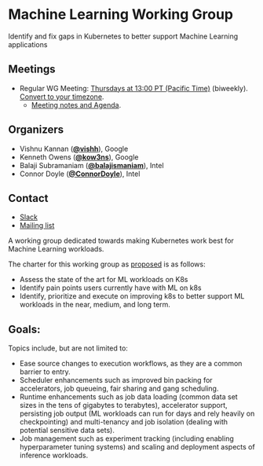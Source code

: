 <!---
This is an autogenerated file!

Please do not edit this file directly, but instead make changes to the
sigs.yaml file in the project root.

To understand how this file is generated, see https://git.k8s.io/community/generator/README.md
-->
# Machine Learning Working Group

Identify and fix gaps in Kubernetes to better support Machine Learning applications

## Meetings
* Regular WG Meeting: [Thursdays at 13:00 PT (Pacific Time)](https://zoom.us/j/4799874685) (biweekly). [Convert to your timezone](http://www.thetimezoneconverter.com/?t=13:00&tz=PT%20%28Pacific%20Time%29).
  * [Meeting notes and Agenda](https://goo.gl/gBCdt1).

## Organizers

* Vishnu Kannan (**[@vishh](https://github.com/vishh)**), Google
* Kenneth Owens (**[@kow3ns](https://github.com/kow3ns)**), Google
* Balaji Subramaniam (**[@balajismaniam](https://github.com/balajismaniam)**), Intel
* Connor Doyle (**[@ConnorDoyle](https://github.com/ConnorDoyle)**), Intel

## Contact
* [Slack](https://kubernetes.slack.com/messages/wg-machine-learning)
* [Mailing list](https://groups.google.com/forum/#!forum/kubernetes-wg-machine-learning)

<!-- BEGIN CUSTOM CONTENT -->
A working group dedicated towards making Kubernetes work best for Machine Learning workloads.

The charter for this working group as [proposed](https://groups.google.com/forum/?utm_medium=email&utm_source=footer#!msg/kubernetes-dev/lOeMjOLilxI/wuQayFDvCQAJ) is as follows:

 -  Assess the state of the art for ML workloads on K8s
 -  Identify pain points users currently have with ML on k8s
 -  Identify, prioritize and execute on improving k8s to better support ML workloads in the near, medium, and long term.

## Goals:

Topics include, but are not limited to:

 - Ease source changes to execution workflows, as they are a common barrier to entry.
 - Scheduler enhancements such as improved bin packing for accelerators, job queueing, fair sharing and gang scheduling.
 - Runtime enhancements such as job data loading (common data set sizes in the tens of gigabytes to terabytes), accelerator support, persisting job output (ML workloads can run for days and rely heavily on checkpointing) and multi-tenancy and job isolation (dealing with potential sensitive data sets).
 - Job management such as experiment tracking (including enabling hyperparameter tuning systems) and scaling and deployment aspects of inference workloads.

<!-- END CUSTOM CONTENT -->
